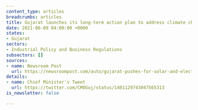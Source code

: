 ```yaml
---
content_type: articles
breadcrumbs: articles
title: Gujarat launches its long-term action plan to address climate change
date: 2021-06-09 04:00:00 +0000
states:
- Gujarat
sectors:
- Industrial Policy and Business Regulations
subsectors: []
sources:
- name: Newsroom Post
  url: https://newsroompost.com/auto/gujarat-pushes-for-solar-and-electric-vehicles-to-address-challenges-of-climate-change/1932220.html
details:
- name: Chief Minister's Tweet
  url: https://twitter.com/CMOGuj/status/1401129743047565313
is_newsletter: false

---
```

